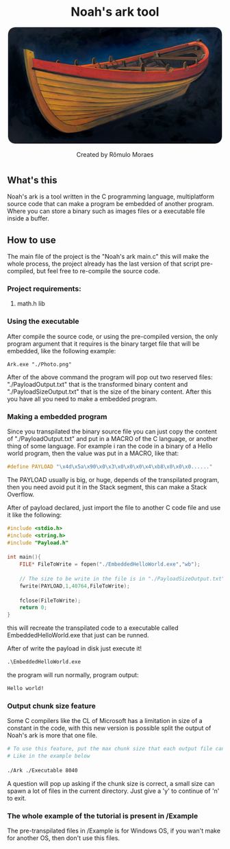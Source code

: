 <div align="center">
    <h1>Noah's ark tool</h1>
    <img width="500px" src="./Assets/Ark.png"/>
    <p>Created by Rômulo Moraes</p>
</div>

#

## What's this
Noah's ark is a tool written in the C programming language, multiplatform source code that can make a program be embedded of another program. Where you can store a binary such as images files or a executable file inside a buffer.

## How to use
The main file of the project is the "Noah's ark main.c" this will make the whole process, the project already has the last version of that script pre-compiled, but feel free to re-compile the source code.

### Project requirements:

<ol>
    <li> math.h lib </li>
</ol>

### Using the executable
After compile the source code, or using the pre-compiled version, the only program argument that it requires is the binary target file that will be embedded, like the following example:

    Ark.exe "./Photo.png"

After of the above command the program will pop out two reserved files: "./PayloadOutput.txt" that is the transformed binary content and "./PayloadSizeOutput.txt" that is the size of the binary content. After this you have all you need to make a embedded program.

### Making a embedded program
Since you transpilated the binary source file you can just copy the content of "./PayloadOutput.txt" and put in a MACRO of the C language, or another thing of some language. For example i ran the code in a binary of a Hello world program, then the value was put in a MACRO, like that:

```c
#define PAYLOAD "\x4d\x5a\x90\x0\x3\x0\x0\x0\x4\xb8\x0\x0\x0......"
```

The PAYLOAD usually is big, or huge, depends of the transpilated program, then you need avoid put it in the Stack segment, this can make a Stack Overflow.

After of payload declared, just import the file to another C code file and use it like the following:
```c
#include <stdio.h>
#include <string.h>
#include "Payload.h"

int main(){
    FILE* FileToWrite = fopen("./EmbeddedHelloWorld.exe","wb");

    // The size to be write in the file is in "./PayloadSizeOutput.txt" file
    fwrite(PAYLOAD,1,40764,FileToWrite);

    fclose(FileToWrite);
    return 0;
}
```
this will recreate the transpilated code to a executable called EmbeddedHelloWorld.exe that just can be runned.

After of write the payload in disk just execute it!
```ps
.\EmbeddedHelloWorld.exe
```
the program will run normally, program output:
```ps
Hello world!
```

### Output chunk size feature
Some C compilers like the CL of Microsoft has a limitation in size of a constant in the code, with this new version is possible split the output of Noah's ark is more that one file.

```sh
# To use this feature, put the max chunk size that each output file can hold
# Like in the example below

./Ark ./Executable 8040
```

A question will pop up asking if the chunk size is correct, a small size can spawn a lot of files in the current directory. Just give a 'y' to continue of 'n' to exit.

### The whole example of the tutorial is present in /Example
The pre-transpilated files in /Example is for Windows OS, if you wan't make for another OS, then don't use this files.

